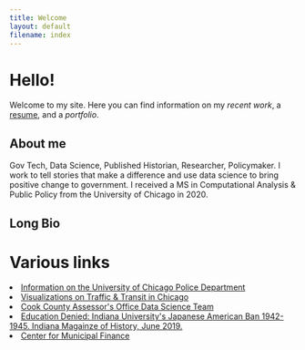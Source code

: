 ```yaml
---
title: Welcome
layout: default
filename: index
---
```


# Hello!

Welcome to my site. Here you can find information on my *recent work*, a [resume](resume.html), and a *portfolio*.

## About me

Gov Tech, Data Science, Published Historian, Researcher, Policymaker. I work to tell stories that make a difference and use data science to bring positive change to government. I received a MS in Computational Analysis & Public Policy from the University of Chicago in 2020.

## Long Bio






# Various links

<li><a href="https://erhla.github.io/UCPD">Information on the University of Chicago Police Department</a></li>
<li><a href="https://erhla.github.io/Chicago-Congestion/index.html">Visualizations on Traffic & Transit in Chicago</a></li>
<li><a href="https://gitlab.com/erhlango">Cook County Assessor's Office Data Science Team</a></li>
<li><a href="https://www.jstor.org/stable/10.2979/indimagahist.115.2.01#metadata_info_tab_contents">Education Denied: Indiana University's Japanese American Ban 1942-1945. Indiana Magainze of History, June 2019.</a></li>
<li><a href="">Center for Municipal Finance</a></li>


